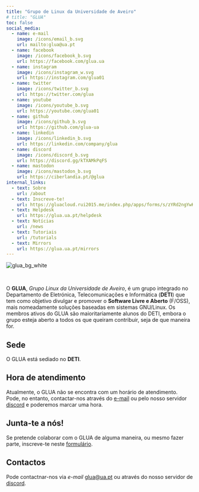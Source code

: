 ```yaml
---
title: "Grupo de Linux da Universidade de Aveiro"
# title: "GLUA"
toc: false
social_media:
  - name: e-mail
    image: /icons/email_b.svg 
    url: mailto:glua@ua.pt
  - name: facebook
    image: /icons/facebook_b.svg 
    url: https://facebook.com/glua.ua
  - name: instagram
    image: /icons/instagram_w.svg 
    url: https://instagram.com/glua01
  - name: twitter
    image: /icons/twitter_b.svg 
    url: https://twitter.com/glua
  - name: youtube
    image: /icons/youtube_b.svg 
    url: https://youtube.com/glua01
  - name: github
    image: /icons/github_b.svg 
    url: https://github.com/glua-ua
  - name: linkedin
    image: /icons/linkedin_b.svg 
    url: https://linkedin.com/company/glua
  - name: discord
    image: /icons/discord_b.svg 
    url: https://discord.gg/kTXAMkPqFS
  - name: mastodon 
    image: /icons/mastodon_b.svg 
    url: https://ciberlandia.pt/@glua
internal_links:
  - text: Sobre
    url: /about
  - text: Inscreve-te! 
    url: https://gluacloud.rui2015.me/index.php/apps/forms/s/zYRd2ngYwKXqSK5dDKxexX9M
  - text: Helpdesk 
    url: https://glua.ua.pt/helpdesk
  - text: Notícias
    url: /news
  - text: Tutoriais
    url: /tutorials
  - text: Mirrors
    url: https://glua.ua.pt/mirrors
---
```


![glua_bg_white](/img/logos/glua_medium_orange_for_white_bg.png)

<br>

O **GLUA**, *Grupo Linux da Universidade de Aveiro*, é um grupo integrado no Departamento de Eletrónica, Telecomunicações e Informática (**DETI**) que tem como objetivo divulgar e promover o **Software Livre e Aberto** (F/OSS), mais nomeadamente soluções baseadas em sistemas GNU/Linux.
Os membros ativos do GLUA são maioritariamente alunos do DETI, embora o grupo esteja aberto a todos os que queiram contribuir, seja de que maneira for.

## Sede

O GLUA está sediado no **DETI**.

## Hora de atendimento

Atualmente, o GLUA não se encontra com um horário de atendimento. 
Pode, no entanto, contactar-nos através do [e-mail](mailto:glua@ua.pt) ou pelo nosso servidor [discord](https://discord.gg/kTXAMkPqFS) e poderemos marcar uma hora.

## Junta-te a nós!
Se pretende colaborar com o GLUA de alguma maneira, ou mesmo fazer parte, inscreve-te neste [formulário](https://gluacloud.rui2015.me/index.php/apps/forms/s/zYRd2ngYwKXqSK5dDKxexX9M).

## Contactos
Pode contactnar-nos via *e-mail* [glua@ua.pt](mailto:glua@ua.pt) ou através do nosso servidor de [discord](https://discord.gg/kTXAMkPqFS).
